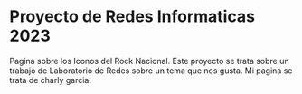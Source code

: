 # Proyecto de Redes Informaticas 2023
Pagina sobre los Iconos del Rock Nacional.
Este proyecto se trata sobre un trabajo de Laboratorio de Redes sobre un tema que nos gusta. Mi pagina se trata de charly garcia.
